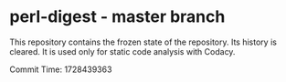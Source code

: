# perl-digest - master branch

This repository contains the frozen state of the repository.
Its history is cleared. It is used only for static code
analysis with Codacy.

Commit Time: 1728439363